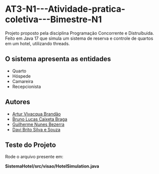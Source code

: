 # AT3-N1---Atividade-pratica-coletiva---Bimestre-N1

Projeto proposto pela disciplina Programação Concorrente e Distruíbuida.
Feito em Java 17 que simula um sistema de reserva e controle de quartos em um hotel, utilizando threads.

## O sistema apresenta as entidades

- Quarto
- Hóspede
- Camareira
- Recepcionista

## Autores

- [Artur Vivacqua Brandão](https://github.com/ArturVivacqua)
- [Bruno Lucas Caixeta Braga](https://github.com/bruno2004braga)
- [Guilherme Nunes Bezerra](https://github.com/guinb0)
- [Davi Brito Silva e Souza](https://github.com/ivadzz)

## Teste do Projeto

Rode o arquivo presente em:

**SistemaHotel/src/visao/HotelSimulation.java**
